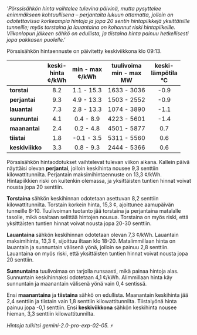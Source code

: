 *'Pörssisähkön hinta vaihtelee tulevina päivinä, mutta pysyttelee enimmäkseen kohtuullisena – perjantaita lukuun ottamatta, jolloin on odotettavissa korkeampia hintoja ja jopa 20 sentin hintapiikkejä yksittäisille tunneille; myös torstaina ja lauantaina on kohonnut riski hintapiikeille. Viikonlopun jälkeen sähkö on edullista, ja tiistaina hinta painuu hetkellisesti jopa pakkasen puolelle.'*


Pörssisähkön hintaennuste on päivitetty keskiviikkona klo 09:13.

|    | keski-<br>hinta<br>¢/kWh | min - max<br>¢/kWh | tuulivoima<br>min - max<br>MW | keski-<br>lämpötila<br>°C |
|:-------------|:----------------:|:----------------:|:-------------:|:-------------:|
| **torstai**   | 8.2              | 1.1 - 15.3       | 1633 - 3036   | -0.9          |
| **perjantai**  | 9.3              | 4.9 - 13.3       | 1503 - 2552   | -0.9          |
| **lauantai**   | 7.3              | 2.8 - 13.3       | 1074 - 3890   | -1.1          |
| **sunnuntai**  | 4.1              | 0.4 - 8.9        | 4223 - 5601   | -1.4          |
| **maanantai**  | 2.4              | 0.2 - 4.8        | 4501 - 5877   | 0.7           |
| **tiistai**   | 1.8              | -0.1 - 3.5       | 5311 - 5560   | 0.6           |
| **keskiviikko** | 3.3              | 0.8 - 9.3        | 2444 - 5366   | 0.6           |

Pörssisähkön hintaodotukset vaihtelevat tulevan viikon aikana. Kallein päivä näyttäisi olevan **perjantai**, jolloin keskihinta nousee 9,3 senttiin kilowattitunnilta. Perjantain maksimihintaennuste on 13,3 ¢/kWh. Hintapiikkien riski on kuitenkin olemassa, ja yksittäisten tuntien hinnat voivat nousta jopa 20 senttiin.

**Torstaina** sähkön keskihinnan odotetaan asettuvan 8,2 senttiin kilowattitunnilta. Torstain korkein hinta, 15,3 ¢, ajoittunee aamupäivän tunneille 8-10. Tuulivoiman tuotanto jää torstaina ja perjantaina matalalle tasolle, mikä osaltaan selittää hintojen nousua. Torstaina on myös riski, että yksittäisten tuntien hinnat voivat nousta jopa 20-30 senttiin.

**Lauantaina** sähkön keskihinnan odotetaan olevan 7,3 ¢/kWh. Lauantain maksimihinta, 13,3 ¢, sijoittuu iltaan klo 18-20. Matalimmillaan hinta on lauantain ja sunnuntain välisenä yönä, jolloin se painuu 2,8 senttiin. Lauantaina on myös riski, että yksittäisten tuntien hinnat voivat nousta jopa 20 senttiin.

**Sunnuntaina** tuulivoimaa on tarjolla runsaasti, mikä painaa hintoja alas. Sunnuntain keskihinnaksi odotetaan 4,1 ¢/kWh. Alimmillaan hinta käy sunnuntain ja maanantain välisenä yönä vain 0,4 sentissä.

Ensi **maanantaina** ja **tiistaina** sähkö on edullista. Maanantain keskihinta jää 2,4 senttiin ja tiistain vain 1,8 senttiin kilowattitunnilta. Tiistaiyönä hinta painuu jopa -0,1 senttiin. Ensi **keskiviikkona** sähkön keskihinta nousee hieman, 3,3 senttiin kilowattitunnilta.

*Hintoja tulkitsi gemini-2.0-pro-exp-02-05.* ⚡️

